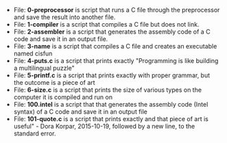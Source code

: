 * File: **0-preprocessor** is script that runs a C file through the preprocessor and save the result into another file.
* File: **1-compiler** is a script that compiles a C file but does not link.
* File: **2-assembler** is a script that generates the assembly code of a C code and save it in an output file.
* File: **3-name** is a script that compiles a C file and creates an executable named cisfun
* File: **4-puts.c** is a script that prints exactly "Programming is like building a multilingual puzzle"
* File: **5-printf.c** is a script that prints exactly with proper grammar, but the outcome is a piece of art
* File: **6-size.c** is a script that prints the size of various types on the computer it is compiled and run on
* File: **100.intel** is a script that that generates the assembly code (Intel syntax) of a C code and save it in an output file
* File: **101-quote.c** is a script that prints exactly and that piece of art is useful" - Dora Korpar, 2015-10-19, followed by a new line, to the standard error.